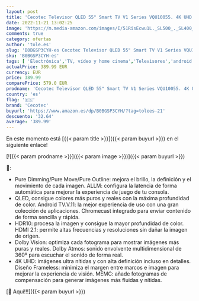 ```yaml
---
layout: post
title: 'Cecotec Televisor QLED 55" Smart TV V1 Series VQU10055. 4K UHD  Android 11  Diseño Frameless  MEMC  Dolby Vision y Dolby Atmos  Wide Color Gamut  Modelo 2023'
date: 2022-11-21 13:02:25
image: 'https://m.media-amazon.com/images/I/51RisEcwu1L._SL500_._SL400_.jpg'
comments: true
category: ofertas
author: 'tole.es'
slug: 'B0BGSP3CYH-es Cecotec Televisor QLED 55" Smart TV V1 Series VQU10055. 4K...'
sku: 'B0BGSP3CYH-es'
tags: [ 'Electrónica','TV, vídeo y home cinema','Televisores','android','cecotec','🇪🇸', ]
actualPrice: 389.99 EUR
currency: EUR
price: 389.99
comparePrice: 579.0 EUR
prodname: 'Cecotec Televisor QLED 55" Smart TV V1 Series VQU10055. 4K UHD  Android 11  Diseño Frameless  MEMC  Dolby Vision y Dolby Atmos  Wide Color Gamut  Modelo 2023'
country: 'es'
flag: '🇪🇸'
brand: 'Cecotec'
buyurl: 'https://www.amazon.es/dp/B0BGSP3CYH/?tag=tolees-21'
descuento: '32.64'
average: '389.99'
---
```


En este momento está [{{< param title >}}]({{< param buyurl >}}) en el siguiente enlace!

[![{{< param prodname >}}]({{< param image >}})]({{< param buyurl >}})

🔎:

- Pure Dimming/Pure Move/Pure Outline: mejora el brillo, la definición y el movimiento de cada imagen. ALLM: configura la latencia de forma automática para mejorar la experiencia de juego de tu consola.
- QLED, consigue colores más puros y reales con la máxima profundidad de color. Android TV.V.11: la mejor experiencia de uso con una gran colección de aplicaciones. Chromecast integrado para enviar contenido de forma sencilla y rápida.
- HDR10: procesa la imagen y consigue la mayor profundidad de color. HDMI 2.1: permite altas frecuencias y resoluciones sin dañar la imagen de origen.
- Dolby Vision: optimiza cada fotograma para mostrar imágenes más puras y reales. Dolby Atmos: sonido envolvente multidimensional de 360º para escuchar el sonido de forma real.
- 4K UHD: imágenes ultra nítidas y con alta definición incluso en detalles. Diseño Frameless: minimiza el margen entre marcos e imagen para mejorar la experiencia de visión. MEMC: añade fotogramas de compensación para generar imágenes más fluidas y nítidas.

[🛒 Aquí!!!]({{< param buyurl >}})
